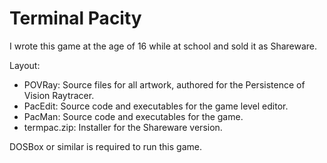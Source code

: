 # Terminal Pacity

I wrote this game at the age of 16 while at school and sold it as Shareware.

Layout:

* POVRay: Source files for all artwork, authored for the Persistence of Vision Raytracer.
* PacEdit: Source code and executables for the game level editor.
* PacMan: Source code and executables for the game.
* termpac.zip: Installer for the Shareware version.

DOSBox or similar is required to run this game.
